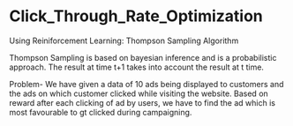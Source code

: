 # Click_Through_Rate_Optimization

Using Reiniforcement Learning: Thompson Sampling Algorithm

Thompson Sampling is based on bayesian inference and is a probabilistic approach. The result at time t+1 takes into account the result at t time.

Problem- We have given a data of 10 ads being displayed to customers and the ads on which customer clicked while visiting the website.
Based on reward after each clicking of ad by users, we have to find the ad which is most favourable to gt clicked during campaigning.
